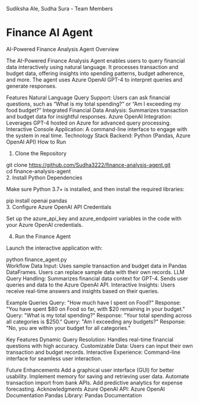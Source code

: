 Sudiksha Ale, Sudha Sura - Team Members


# Finance AI Agent

AI-Powered Finance Analysis Agent
Overview

The AI-Powered Finance Analysis Agent enables users to query financial data interactively using natural language. It processes transaction and budget data, offering insights into spending patterns, budget adherence, and more. The agent uses Azure OpenAI GPT-4 to interpret queries and generate responses.

Features
Natural Language Query Support:
Users can ask financial questions, such as “What is my total spending?” or “Am I exceeding my food budget?”
Integrated Financial Data Analysis:
Summarizes transaction and budget data for insightful responses.
Azure OpenAI Integration:
Leverages GPT-4 hosted on Azure for advanced query processing.
Interactive Console Application:
A command-line interface to engage with the system in real time.
Technology Stack
Backend: Python (Pandas, Azure OpenAI API)
How to Run
1. Clone the Repository

git clone https://github.com/Sudha3222/finance-analysis-agent.git  
cd finance-analysis-agent  
2. Install Python Dependencies

Make sure Python 3.7+ is installed, and then install the required libraries:

pip install openai pandas  
3. Configure Azure OpenAI API Credentials

Set up the azure_api_key and azure_endpoint variables in the code with your Azure OpenAI credentials.

4. Run the Finance Agent

Launch the interactive application with:

python finance_agent.py  
Workflow
Data Input:
Uses sample transaction and budget data in Pandas DataFrames.
Users can replace sample data with their own records.
LLM Query Handling:
Summarizes financial data context for GPT-4.
Sends user queries and data to the Azure OpenAI API.
Interactive Insights:
Users receive real-time answers and insights based on their queries.

Example Queries
Query:
"How much have I spent on Food?"
Response:
"You have spent $80 on Food so far, with $20 remaining in your budget."
Query:
"What is my total spending?"
Response:
"Your total spending across all categories is $250."
Query:
"Am I exceeding any budgets?"
Response:
"No, you are within your budget for all categories."

Key Features
Dynamic Query Resolution:
Handles real-time financial questions with high accuracy.
Customizable Data:
Users can input their own transaction and budget records.
Interactive Experience:
Command-line interface for seamless user interaction.

Future Enhancements
Add a graphical user interface (GUI) for better usability.
Implement memory for saving and retrieving user data.
Automate transaction import from bank APIs.
Add predictive analytics for expense forecasting.
Acknowledgments
Azure OpenAI API: Azure OpenAI Documentation
Pandas Library: Pandas Documentation
